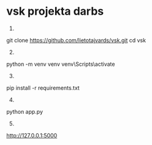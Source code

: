 # vsk projekta darbs


1.
git clone https://github.com/lietotajvards/vsk.git
cd vsk

2.
python -m venv venv
venv\Scripts\activate

3.
pip install -r requirements.txt

4.
python app.py

5.
http://127.0.0.1:5000

